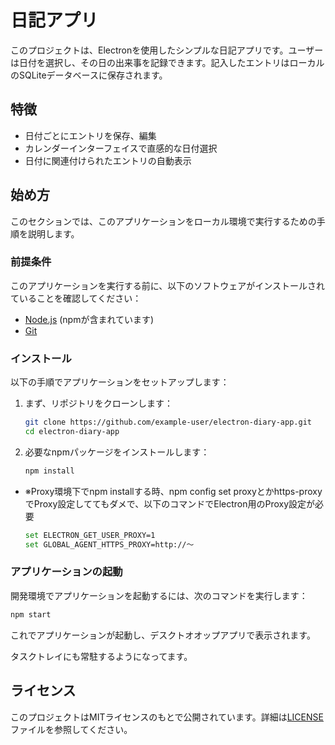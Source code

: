 # 日記アプリ

このプロジェクトは、Electronを使用したシンプルな日記アプリです。ユーザーは日付を選択し、その日の出来事を記録できます。記入したエントリはローカルのSQLiteデータベースに保存されます。

## 特徴

- 日付ごとにエントリを保存、編集
- カレンダーインターフェイスで直感的な日付選択
- 日付に関連付けられたエントリの自動表示

## 始め方

このセクションでは、このアプリケーションをローカル環境で実行するための手順を説明します。

### 前提条件

このアプリケーションを実行する前に、以下のソフトウェアがインストールされていることを確認してください：

- [Node.js](https://nodejs.org/) (npmが含まれています)
- [Git](https://git-scm.com/)

### インストール

以下の手順でアプリケーションをセットアップします：

1. まず、リポジトリをクローンします：
    ```bash
    git clone https://github.com/example-user/electron-diary-app.git
    cd electron-diary-app
    ```

2. 必要なnpmパッケージをインストールします：
    ```bash
    npm install
    ```

* ※Proxy環境下でnpm installする時、npm config set proxyとかhttps-proxyでProxy設定しててもダメで、以下のコマンドでElectron用のProxy設定が必要
    ```bash
    set ELECTRON_GET_USER_PROXY=1
    set GLOBAL_AGENT_HTTPS_PROXY=http://～
    ```

### アプリケーションの起動

開発環境でアプリケーションを起動するには、次のコマンドを実行します：

```bash
npm start
```

これでアプリケーションが起動し、デスクトオオップアプリで表示されます。

タスクトレイにも常駐するようになってます。

## ライセンス

このプロジェクトはMITライセンスのもとで公開されています。詳細は[LICENSE](LICENSE)ファイルを参照してください。
